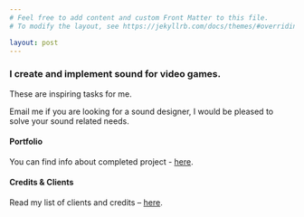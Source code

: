 ```yaml
---
# Feel free to add content and custom Front Matter to this file.
# To modify the layout, see https://jekyllrb.com/docs/themes/#overriding-theme-defaults

layout: post
---
```


### I create and implement sound for video games. 

These are inspiring tasks for me.

Email me if you are looking for a sound designer, I would be pleased to solve your sound related needs.

#### Portfolio

You can find info about completed project - [here](https://ivanvodoleev.github.io/portfolio/).

#### Credits & Clients

Read my list of clients and credits – [here](https://ivanvodoleev.github.io/credits/). 
